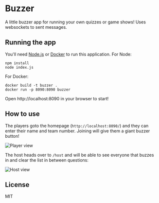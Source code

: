 # Buzzer

A little buzzer app for running your own quizzes or game shows! Uses websockets to sent messages.

## Running the app

You'll need [Node.js](https://nodejs.org) or [Docker](https://www.docker.com/) to run this
application. For Node:

```
npm install
node index.js
```

For Docker:

```
docker build -t buzzer .
docker run -p 8090:8090 buzzer
```

Open http://localhost:8090 in your browser to start!

## How to use

The players goto the homepage (`http://localhost:8090/`) and they can enter their name and team
number. Joining will give them a giant buzzer button!

![Player view](https://github.com/bufferapp/buzzer/blob/master/screenshots/player-v1.png?raw=true)

The host heads over to `/host` and will be able to see everyone that buzzes in and clear the list
in between questions:

![Host view](https://github.com/bufferapp/buzzer/blob/master/screenshots/host-v1.png?raw=true)

## License

MIT

